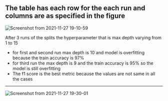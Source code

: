 
The table has each row for the each run and columns are as specified in the figure
-----------
![Screenshot from 2021-11-27 19-10-59](https://user-images.githubusercontent.com/85393337/143685483-167a41a7-ec23-4e38-804f-a8be6bc31895.png)

After 3 runs of the splits the hyperparameter that is max depth varying from 1 to 15
- for first and second run max depth is 10 and model is overfitting because the train accuracy is 97%
- for third run the max depth is 9 and the train accuracy is 95% so the model is still overfitting 
- The f1 score is the best metric because the values are not same in all the cases  
-----------


![Screenshot from 2021-11-27 19-30-01](https://user-images.githubusercontent.com/85393337/143685495-a192dbd7-48ec-4281-9ffc-36555cf4f2d2.png)
